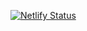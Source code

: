 [![Netlify Status](https://api.netlify.com/api/v1/badges/c4419bf6-5a3e-44bc-bff2-53622f03840d/deploy-status)](https://app.netlify.com/sites/qinsurancecalc/deploys)
